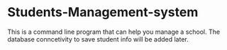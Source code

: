 # Students-Management-system
This is a command line program that can help you manage a school.
The database conncetivity to save student info will be added later.
